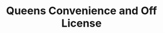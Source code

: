 ---
title: "Queens Convenience and Off License"
url: /derby/queens-convenience-and-off-license/
shop: Lebensmittel
---